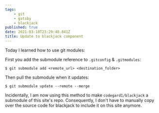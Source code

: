 ```yaml
---
tags:
    - git
    - gatsby
    - blackjack
published: true
date: 2021-03-18T23:29:48.841Z
title: Update to blackjack component
---
```


Today I learned how to use git modules:

First you add the submodule reference to `.gitconfig` & `.gitmodules`:

`$ git submodule add <remote_url> <destination_folder>`

Then pull the submodule when it updates:

`$ git submodule update --remote --merge`

Incidentally, I am now using this method to make `codegard1/blackjack` a submodule of this site's repo. Consequently, I don't have to manually copy over the source code for blackjack to include it on this site anymore.
